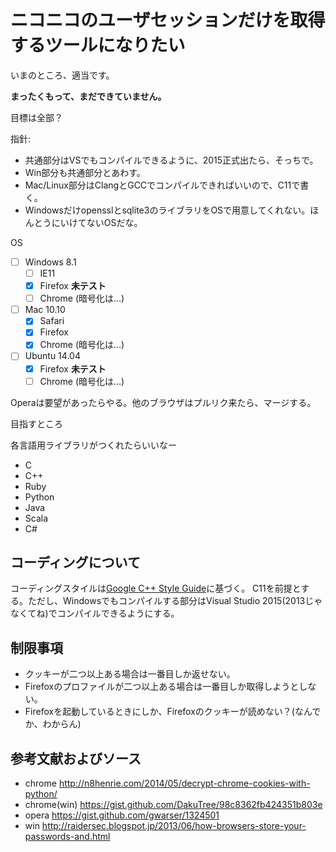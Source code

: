 # ニコニコのユーザセッションだけを取得するツールになりたい

いまのところ、適当です。

**まったくもって、まだできていません。**

目標は全部？

指針:

* 共通部分はVSでもコンパイルできるように、2015正式出たら、そっちで。
* Win部分も共通部分とあわす。
* Mac/Linux部分はClangとGCCでコンパイルできればいいので、C11で書く。
* Windowsだけopensslとsqlite3のライブラリをOSで用意してくれない。ほんとうにいけてないOSだな。

OS

* [ ] Windows 8.1
    * [ ] IE11
    * [x] Firefox **未テスト**
    * [ ] Chrome (暗号化は…)
* [ ] Mac 10.10
    * [x] Safari
    * [x] Firefox
    * [x] Chrome (暗号化は…)
* [ ] Ubuntu 14.04
    * [x] Firefox **未テスト**
    * [ ] Chrome (暗号化は…)

Operaは要望があったらやる。他のブラウザはプルリク来たら、マージする。

目指すところ

各言語用ライブラリがつくれたらいいなー

* C
* C++
* Ruby
* Python
* Java
* Scala
* C#

## コーディングについて

コーディングスタイルは[Google C++ Style Guide](https://code.google.com/p/google-styleguide/)に基づく。
C11を前提とする。ただし、Windowsでもコンパイルする部分はVisual Studio 2015(2013じゃなくてね)でコンパイルできるようにする。

## 制限事項

* クッキーが二つ以上ある場合は一番目しか返せない。
* Firefoxのプロファイルが二つ以上ある場合は一番目しか取得しようとしない。
* Firefoxを起動しているときにしか、Firefoxのクッキーが読めない？(なんでか、わからん)

## 参考文献およびソース

* chrome http://n8henrie.com/2014/05/decrypt-chrome-cookies-with-python/
* chrome(win) https://gist.github.com/DakuTree/98c8362fb424351b803e
* opera https://gist.github.com/gwarser/1324501
* win http://raidersec.blogspot.jp/2013/06/how-browsers-store-your-passwords-and.html
